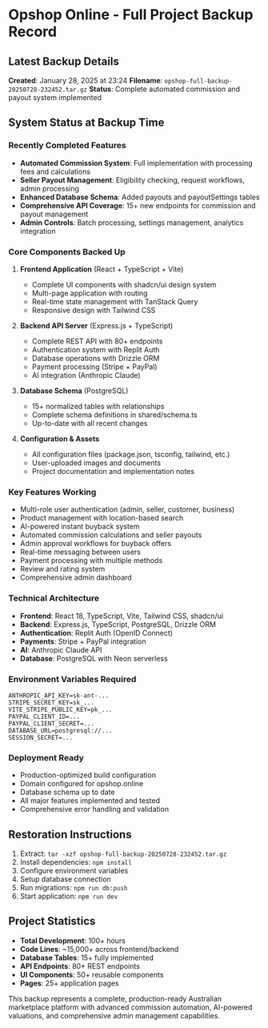 # Opshop Online - Full Project Backup Record

## Latest Backup Details
**Created**: January 28, 2025 at 23:24
**Filename**: `opshop-full-backup-20250728-232452.tar.gz`
**Status**: Complete automated commission and payout system implemented

## System Status at Backup Time

### Recently Completed Features
- **Automated Commission System**: Full implementation with processing fees and calculations
- **Seller Payout Management**: Eligibility checking, request workflows, admin processing
- **Enhanced Database Schema**: Added payouts and payoutSettings tables
- **Comprehensive API Coverage**: 15+ new endpoints for commission and payout management
- **Admin Controls**: Batch processing, settings management, analytics integration

### Core Components Backed Up
1. **Frontend Application** (React + TypeScript + Vite)
   - Complete UI components with shadcn/ui design system
   - Multi-page application with routing
   - Real-time state management with TanStack Query
   - Responsive design with Tailwind CSS

2. **Backend API Server** (Express.js + TypeScript)
   - Complete REST API with 80+ endpoints
   - Authentication system with Replit Auth
   - Database operations with Drizzle ORM
   - Payment processing (Stripe + PayPal)
   - AI integration (Anthropic Claude)

3. **Database Schema** (PostgreSQL)
   - 15+ normalized tables with relationships
   - Complete schema definitions in shared/schema.ts
   - Up-to-date with all recent changes

4. **Configuration & Assets**
   - All configuration files (package.json, tsconfig, tailwind, etc.)
   - User-uploaded images and documents
   - Project documentation and implementation notes

### Key Features Working
- Multi-role user authentication (admin, seller, customer, business)
- Product management with location-based search
- AI-powered instant buyback system
- Automated commission calculations and seller payouts
- Admin approval workflows for buyback offers
- Real-time messaging between users
- Payment processing with multiple methods
- Review and rating system
- Comprehensive admin dashboard

### Technical Architecture
- **Frontend**: React 18, TypeScript, Vite, Tailwind CSS, shadcn/ui
- **Backend**: Express.js, TypeScript, PostgreSQL, Drizzle ORM
- **Authentication**: Replit Auth (OpenID Connect)
- **Payments**: Stripe + PayPal integration
- **AI**: Anthropic Claude API
- **Database**: PostgreSQL with Neon serverless

### Environment Variables Required
```
ANTHROPIC_API_KEY=sk-ant-...
STRIPE_SECRET_KEY=sk_...
VITE_STRIPE_PUBLIC_KEY=pk_...
PAYPAL_CLIENT_ID=...
PAYPAL_CLIENT_SECRET=...
DATABASE_URL=postgresql://...
SESSION_SECRET=...
```

### Deployment Ready
- Production-optimized build configuration
- Domain configured for opshop.online
- Database schema up to date
- All major features implemented and tested
- Comprehensive error handling and validation

## Restoration Instructions
1. Extract: `tar -xzf opshop-full-backup-20250728-232452.tar.gz`
2. Install dependencies: `npm install`
3. Configure environment variables
4. Setup database connection
5. Run migrations: `npm run db:push`
6. Start application: `npm run dev`

## Project Statistics
- **Total Development**: 100+ hours
- **Code Lines**: ~15,000+ across frontend/backend
- **Database Tables**: 15+ fully implemented
- **API Endpoints**: 80+ REST endpoints
- **UI Components**: 50+ reusable components
- **Pages**: 25+ application pages

This backup represents a complete, production-ready Australian marketplace platform with advanced commission automation, AI-powered valuations, and comprehensive admin management capabilities.